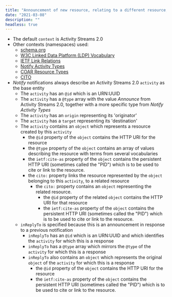 ```yaml
---
title: "Announcement of new resource, relating to a different resource, in response to a previously made offer"
date: "2021-03-08"
description: ""
headless: true
---
```


* The default `context` is Activity Streams 2.0
* Other contexts (namespaces) used:
    * [schema.org](https://schema.org)
    * [W3C Linked Data Platform (LDP) Vocabulary](https://www.w3.org/ns/ldp#)
    * [IETF Link Relations](http://www.iana.org/assignments/relation/)
    * [Notify Activity Types](http://purl.org/coar/notify_activity_type/)
    * [COAR Resource Types](http://purl.org/coar/resource_type)
    * [CITO](http://purl.org/spar/cito/)
* _Notify_ notifications always describe an Activity Streams 2.0 `activity` as the base entity
    * The `activity` has an `@id` which is an URN:UUID
    * The `activity` has a `@type` array with the value *Announce* from Activity Streams 2.0, together with a more specific type from *Notify Activity Types*
    * The `activity` has an `origin` representing its 'originator'
    * The `activity` has a `target` representing its 'destination'
    * The `activity` contains an `object` which represents a resource created by this `activity`
        * the `@id` property of the `object` contains the HTTP URI for the resource
        * the `@type` property of the `object` contains an array of values describing the resource with terms from several vocabularies
        * the `ietf:cite-as` property of the `object` contains the persistent HTTP URI (sometimes called the "PID") which is to be used to cite or link to the resource.
        * the `cito:` property links the resource represented by the `object` belonging to this `activity`, to a related resource
            * the `cito:` property contains an `object` representing the related resource.
                * the `@id` property of the related `object` contains the HTTP URI for that resource
                * the `ietf:cite-as` property of the `object` contains the persistent HTTP URI (sometimes called the "PID") which is to be used to cite or link to the resource.
    * `inReplyTo` is specified because this is an announcement in response to a previous notification
        * `inReplyTo` has an `@id` which is an URN:UUID and which identifies the `activity` for which this is a response
        * `inReplyTo` has a `@type` array which mirrors the `@type` of the `activity` for which this is a response
        * `inReplyTo` also contains an `object` which represents the original `object` of the `activity` for which this is a response
            * the `@id` property of the `object` contains the HTTP URI for the resource
            * the `ietf:cite-as` property of the `object` contains the persistent HTTP URI (sometimes called the "PID") which is to be used to cite or link to the resource.